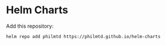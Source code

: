 # Helm Charts

Add this repository:

    helm repo add philmtd https://philmtd.github.io/helm-charts
